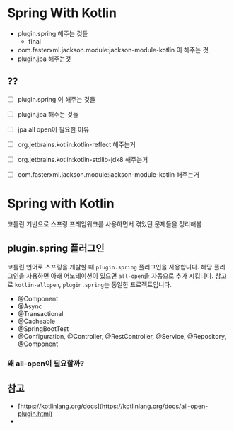 # Spring With Kotlin

* plugin.spring 해주는 것들
    * final
* com.fasterxml.jackson.module:jackson-module-kotlin 이 해주는 것
* plugin.jpa 해주는것

## ??
* [ ] plugin.spring 이 해주는 것들
* [ ] plugin.jpa 해주는 것들
* [ ] jpa all open이 필요한 이유
* [ ] org.jetbrains.kotlin:kotlin-reflect 해주는거
* [ ] org.jetbrains.kotlin:kotlin-stdlib-jdk8 해주는거
* [ ] com.fasterxml.jackson.module:jackson-module-kotlin 해주는거



# Spring with Kotlin 

코틀린 기반으로 스프링 프레임워크를 사용하면서 겪었던 문제들을 정리해봄



## plugin.spring 플러그인

코틀린 언어로 스프링을 개발할 때 `plugin.spring` 플러그인을 사용합니다. 해당 플러그인을 사용하면 아래 어노테이션이 있으면 `all-open`을 자동으로 추가 시킵니다. 참고로 `kotlin-allopen`, `plugin.spring`는 동일한 프로젝트입니다.

* @Component
* @Async
* @Transactional
* @Cacheable
* @SpringBootTest
* @Configuration, @Controller, @RestController, @Service, @Repository, @Component


### 왜 all-open이 필요할까?


## 


## 참고
* [https://kotlinlang.org/docs](https://kotlinlang.org/docs/all-open-plugin.html)
* []()